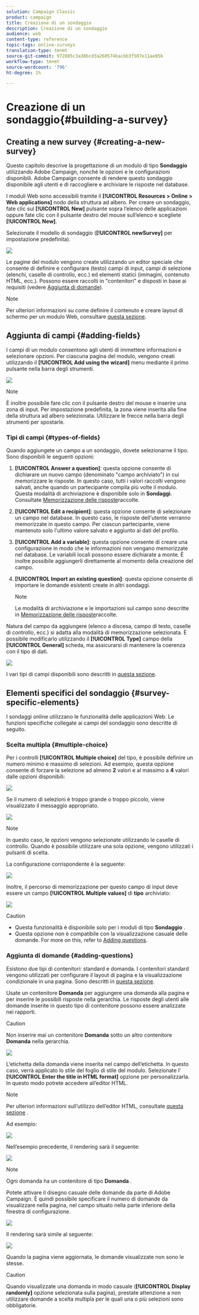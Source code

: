 ```yaml
---
solution: Campaign Classic
product: campaign
title: Creazione di un sondaggio
description: Creazione di un sondaggio
audience: web
content-type: reference
topic-tags: online-surveys
translation-type: tm+mt
source-git-commit: 972885c3a38bcd3a260574bacbb3f507e11ae05b
workflow-type: tm+mt
source-wordcount: '796'
ht-degree: 1%

---
```



# Creazione di un sondaggio{#building-a-survey}

## Creating a new survey {#creating-a-new-survey}

Questo capitolo descrive la progettazione di un modulo di tipo **Sondaggio** utilizzando  Adobe Campaign, nonché le opzioni e le configurazioni disponibili.  Adobe Campaign consente di rendere questo sondaggio disponibile agli utenti e di raccogliere e archiviare le risposte nel database.

I moduli Web sono accessibili tramite il **[!UICONTROL Resources > Online > Web applications]** nodo della struttura ad albero. Per creare un sondaggio, fate clic sul **[!UICONTROL New]** pulsante sopra l’elenco delle applicazioni oppure fate clic con il pulsante destro del mouse sull’elenco e scegliete **[!UICONTROL New]**.

Selezionate il modello di sondaggio (**[!UICONTROL newSurvey]** per impostazione predefinita).

![](assets/s_ncs_admin_survey_select_template.png)

Le pagine del modulo vengono create utilizzando un editor speciale che consente di definire e configurare (testo) campi di input, campi di selezione (elenchi, caselle di controllo, ecc.) ed elementi statici (immagini, contenuto HTML, ecc.). Possono essere raccolti in &quot;contenitori&quot; e disposti in base ai requisiti (vedere [Aggiunta di domande](#adding-questions)).

>[!NOTE]
>
>Per ulteriori informazioni su come definire il contenuto e creare layout di schermo per un modulo Web, consultare [questa sezione](../../web/using/about-web-forms.md).

## Aggiunta di campi {#adding-fields}

I campi di un modulo consentono agli utenti di immettere informazioni e selezionare opzioni. Per ciascuna pagina del modulo, vengono creati utilizzando il **[!UICONTROL Add using the wizard]** menu mediante il primo pulsante nella barra degli strumenti.

![](assets/s_ncs_admin_survey_add_field_menu.png)

>[!NOTE]
>
>È inoltre possibile fare clic con il pulsante destro del mouse e inserire una zona di input. Per impostazione predefinita, la zona viene inserita alla fine della struttura ad albero selezionata. Utilizzare le frecce nella barra degli strumenti per spostarle.

### Tipi di campi {#types-of-fields}

Quando aggiungete un campo a un sondaggio, dovete selezionarne il tipo. Sono disponibili le seguenti opzioni:

1. **[!UICONTROL Answer a question]**: questa opzione consente di dichiarare un nuovo campo (denominato &quot;campo archiviato&quot;) in cui memorizzare le risposte. In questo caso, tutti i valori raccolti vengono salvati, anche quando un partecipante compila più volte il modulo. Questa modalità di archiviazione è disponibile solo in **Sondaggi**. Consultate [Memorizzazione delle risposte](../../web/using/managing-answers.md#storing-collected-answers)raccolte.
1. **[!UICONTROL Edit a recipient]**: questa opzione consente di selezionare un campo nel database. In questo caso, le risposte dell&#39;utente verranno memorizzate in questo campo. Per ciascun partecipante, viene mantenuto solo l&#39;ultimo valore salvato e aggiunto ai dati del profilo.
1. **[!UICONTROL Add a variable]**: questa opzione consente di creare una configurazione in modo che le informazioni non vengano memorizzate nel database. Le variabili locali possono essere dichiarate a monte. È inoltre possibile aggiungerli direttamente al momento della creazione del campo.
1. **[!UICONTROL Import an existing question]**: questa opzione consente di importare le domande esistenti create in altri sondaggi.

   >[!NOTE]
   >
   >Le modalità di archiviazione e le importazioni sul campo sono descritte in [Memorizzazione delle risposte](../../web/using/managing-answers.md#storing-collected-answers)raccolte.

Natura del campo da aggiungere (elenco a discesa, campo di testo, caselle di controllo, ecc.) si adatta alla modalità di memorizzazione selezionata. È possibile modificarlo utilizzando il **[!UICONTROL Type]** campo della **[!UICONTROL General]** scheda, ma assicurarsi di mantenere la coerenza con il tipo di dati.

![](assets/s_ncs_admin_survey_change_type.png)

I vari tipi di campi disponibili sono descritti in [questa sezione](../../web/using/about-web-forms.md).

## Elementi specifici del sondaggio {#survey-specific-elements}

I sondaggi online utilizzano le funzionalità delle applicazioni Web. Le funzioni specifiche collegate ai campi del sondaggio sono descritte di seguito.

### Scelta multipla {#multiple-choice}

Per i controlli **[!UICONTROL Multiple choice]** del tipo, è possibile definire un numero minimo e massimo di selezioni. Ad esempio, questa opzione consente di forzare la selezione ad almeno **2** valori e al massimo a **4** valori dalle opzioni disponibili:

![](assets/s_ncs_admin_survey_multichoice_ex1.png)

Se il numero di selezioni è troppo grande o troppo piccolo, viene visualizzato il messaggio appropriato.

![](assets/s_ncs_admin_survey_multichoice_ex2.png)

>[!NOTE]
>
>In questo caso, le opzioni vengono selezionate utilizzando le caselle di controllo. Quando è possibile utilizzare una sola opzione, vengono utilizzati i pulsanti di scelta.

La configurazione corrispondente è la seguente:

![](assets/s_ncs_admin_survey_multichoice_ex3.png)

Inoltre, il percorso di memorizzazione per questo campo di input deve essere un campo **[!UICONTROL Multiple values]** di **tipo** archiviato:

![](assets/s_ncs_admin_survey_multiple_values_field.png)

>[!CAUTION]
>
>* Questa funzionalità è disponibile solo per i moduli di tipo **Sondaggio** .
>* Questa opzione non è compatibile con la visualizzazione casuale delle domande. For more on this, refer to [Adding questions](#adding-questions).


### Aggiunta di domande {#adding-questions}

Esistono due tipi di contenitori: standard e domanda. I contenitori standard vengono utilizzati per configurare il layout di pagina e la visualizzazione condizionale in una pagina. Sono descritti in [questa sezione](../../web/using/about-web-forms.md).

Usate un contenitore **Domanda** per aggiungere una domanda alla pagina e per inserire le possibili risposte nella gerarchia. Le risposte degli utenti alle domande inserite in questo tipo di contenitore possono essere analizzate nei rapporti.

>[!CAUTION]
>
>Non inserire mai un contenitore **Domanda** sotto un altro contenitore **Domanda** nella gerarchia.

![](assets/s_ncs_admin_question_label.png)

L’etichetta della domanda viene inserita nel campo dell’etichetta. In questo caso, verrà applicato lo stile del foglio di stile del modulo. Selezionate l’ **[!UICONTROL Enter the title in HTML format]** opzione per personalizzarla. In questo modo potrete accedere all’editor HTML.

>[!NOTE]
>
>Per ulteriori informazioni sull’utilizzo dell’editor HTML, consultate [questa sezione](../../web/using/about-web-forms.md) .

Ad esempio:

![](assets/s_ncs_admin_survey_containers_qu_arbo.png)

Nell’esempio precedente, il rendering sarà il seguente:

![](assets/s_ncs_admin_survey_containers_qu_ex.png)

>[!NOTE]
>
>Ogni domanda ha un contenitore di tipo **Domanda** .

Potete attivare il disegno casuale delle domande da parte di  Adobe Campaign. È quindi possibile specificare il numero di domande da visualizzare nella pagina, nel campo situato nella parte inferiore della finestra di configurazione.

![](assets/s_ncs_admin_survey_containers_qu_display.png)

Il rendering sarà simile al seguente:

![](assets/s_ncs_admin_survey_containers_qu_display_rendering.png)

Quando la pagina viene aggiornata, le domande visualizzate non sono le stesse.

>[!CAUTION]
>
>Quando visualizzate una domanda in modo casuale (**[!UICONTROL Display randomly]** opzione selezionata sulla pagina), prestate attenzione a non utilizzare domande a scelta multipla per le quali una o più selezioni sono obbligatorie.

